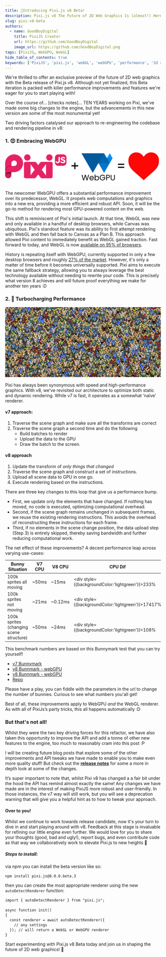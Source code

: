 ```yaml
---
title: 🎉Introducing Pixi.js v8 Beta!
description: Pixi.js v8 The Future of 2D Web Graphics Is (almost!) Here!
slug: pixi-v8-beta
authors:
  - name: GoodBoyDigital
    title: PixiJS Creator
    url: https://github.com/GoodBoyDigital
    image_url: https://github.com/GoodBoyDigital.png
tags: [PixiJS, WebGPU, WebGL]
hide_table_of_contents: true
keywords: ['PixiJS', 'pixi.js', 'webGL', 'webGPU', 'performance', '2d rendering', '2d webGL', 'javascript graphics', 'game development']
---
```


We're thrilled to offer an exclusive preview of the future of 2D web graphics with the Beta release of Pixi.js v8. Although not yet finalized, this Beta iteration is packed with killer performance improvements and features we're eager for you to start playing with!

Over the course of... [checks notes]... TEN YEARS working on Pixi, we've made some big changes to the engine, but the advancements in this new version are some of the most monumental yet!



<!--truncate-->

Two driving factors catalysed our approach to re-engineering the codebase and rendering pipeline in v8:

### 1. 😍 Embracing WebGPU

![PixiJS + webGPU = love](image-1.png)

The newcomer WebGPU offers a substantial performance improvement over its predecessor, WebGL. It propels web computations and graphics into a new era, providing a more efficient and robust API. Soon, it will be the go-to method for rendering most GPU-powered content on the web.

This shift is reminiscent of Pixi's initial launch. At that time, WebGL was new and only available in a handful of desktop browsers, while Canvas was ubiquitous. Pixi's standout feature was its ability to first attempt rendering with WebGL and then fall back to Canvas as a Plan B. This approach allowed Pixi content to immediately benefit as WebGL gained traction. Fast forward to today, and WebGL is now [available on 95% of browsers](https://caniuse.com/webgl).

History is repeating itself with WebGPU, currently supported in only a few desktop browsers and roughly [27% of the market](https://caniuse.com/webgpu). However, it's only a matter of time before it becomes universally supported. Pixi aims to execute the same fallback strategy, allowing you to always leverage the best technology available without needing to rewrite your code. This is precisely what version 8 achieves and will future proof everything we make for another ten years :D

### 2. 🚀 Turbocharging Performance

![bunnies](image.png) 

Pixi has always been synonymous with speed and high-performance graphics. With v8, we've revisited our architecture to optimize both static and dynamic rendering. While v7 is fast, it operates as a somewhat ‘naïve’ renderer.

#### v7 approach:

1. Traverse the scene graph and make sure all the transforms are correct
2. Traverse the scene graph a second time and do the following
   - Build batches to render
   - Upload the data to the GPU
   - Draw the batch to the screen.

#### v8 approach

1. Update the transform of *only things that changed*
2. Traverse the scene graph and construct a set of instructions.
3. Upload all scene data to GPU in one go.
4. Execute rendering based on the instructions.

There are three key changes to this loop that give us a performance bump. 

- First, we update only the elements that have changed. If nothing has moved, no code is executed, optimizing computational overhead.
- Second, if the scene graph remains unchanged in subsequent frames, we reuse the existing rendering instructions. This avoids the overhead of reconstructing these instructions for each frame.
- Third, if no elements in the scene change position, the data upload step (Step 3) is entirely skipped, thereby saving bandwidth and further reducing computational work.

The net effect of these improvements? A decent performance leap across varying use-cases:

| Bunny Situation | V7 CPU  | V8 CPU |CPU Dif | V7 GPU | V8 GPU | GPU dif |
|-----------------|------------|------------|--------------------|------------|------------|--------------------|
| 100k sprites all moving | ~50ms | ~15ms | <div style={{backgroundColor:'lightgreen'}}>233%</div> | ~9ms | ~2ms | <div style={{backgroundColor:'lightgreen'}}>350%</div> |
| 100k sprites not moving | ~21ms | ~0.12ms | <div style={{backgroundColor:'lightgreen'}}>17417%</div> | ~9ms | ~0.5ms | <div style={{backgroundColor:'lightgreen'}}>1700%</div> |
| 100k sprites (changing scene structure) | ~50ms | ~24ms | <div style={{backgroundColor:'lightgreen'}}>108%</div> | ~9ms | ~2ms | <div style={{backgroundColor:'lightgreen'}}>350%</div> |

This benchmark numbers are based on this Bunnymark test that you can try yourself!

- [v7 Bunnymark](https://goodboydigital.github.io/pixi-bunnymark/dist/?version=v7&count=100000&renderer=webgpu)
- [v8 Bunnmark - webGPU](https://goodboydigital.github.io/pixi-bunnymark/dist/?version=v8&count=100000&renderer=webgpu)
- [v8 Bunnmark - webGPU](https://goodboydigital.github.io/pixi-bunnymark/dist/?version=v8&count=100000&renderer=webgl)
- [Repo](https://goodboydigital.github.io/pixi-bunnymark)


Please have a play, you can fiddle with the parameters in the url to change the number of bunnies. Curious to see what numbers you'all get!

Best of all, these improvements apply to WebGPU *and* the WebGL renderer. As with all of PixiJs’s party tricks, this all happens automatically :D

### But that's not all!

Whilst they were the two key driving forces for this refactor, we have also taken this opportunity to improve the API and add a tonne of other new features to the engine, too much to reasonably cram into this post  :P

I will be creating future blog posts that explore some of the other improvements and API tweaks we have made to enable you to make even more quality stuff! But check out the [**release notes**](https://github.com/pixijs/pixijs/releases/tag/v8.0.0-beta.0) for some a more in depth look at some of the changes.

It’s super important to note that, whilst Pixi v8 has changed a a fair bit under the hood the API has remind almost exactly the same! Any changes we have made are in the interest of making PixiJS more robust and user-friendly. In those instances, the v7 way will still work, but you will see a deprecation warning that will give you a helpful hint as to how to tweak your approach.  

#### Over to you!

Whilst we continue to work towards release candidate, now it's your turn to dive in and start playing around with v8. Feedback at this stage is invaluable for refining our little engine even further. We would love for you to share your thoughts (good, bad and ugly!), report bugs, and even contribute code as that way we collaboratively work to elevate Pixi.js to new heights 🚀 



##### Steps to install:

via npm you can install the beta version like so:

```
npm install pixi.js@8.0.0.beta.3
```

then you can create the most appropriate renderer using the new `autoDetectRenderer` function:

```
import { autoDetectRenderer } from "pixi.js";

async function init()
{
  const renderer = await autoDetectRenderer({
    // any settings
  }); // will return a WebGL or WebGPU renderer
}
```

Start experimenting with Pixi.js v8 Beta today and join us in shaping the future of 2D web graphics! 🎉










